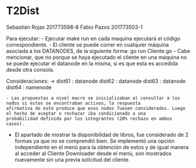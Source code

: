# T2Dist

Sebastián Rojas 201773598-8
Fabio Pazos 201773503-1


Para ejecutar:
	- Ejecutar make run en cada maquina ejecutará el código correspondiente.
	- El cliente se puede correr en cualquier máquina asociada a los DATANODES, de la siguiente forma:
		go run Cliente.go
	- Cabe mencionar, que no porque se haya ejecutado el cliente en una máquina no se puede ejecutar el datanode en la misma, si es que esta es accedida desde otra consola.


Consideraciones:
	-> 	dist61 : datanode
		dist62 : datanode
		dist63 : datanode
		dist64 : namenode

	- Las propuestas a nivel macro se inicializaban al consultar a los nodos si estos se encontraban activos, la respuesta
    afirmativa de esto produce que esos nodos fuesen considerados. Luego el hecho de aceptar o rechazar iba condicionado a una
    probabilidad definida por los integrantes (20% rechazo en ambos casos).
  - El apartado de mostrar la disponibilidad de libros, fue considerado de 2 formas ya que no se comprendió bien. Se implementó
    una opción independiente en el menú para la obtención de estos y de igual manera al acceder al Cliente Downloader desde el
    menú, son mostrados nuevamente sin una previa solicitud del cliente.
